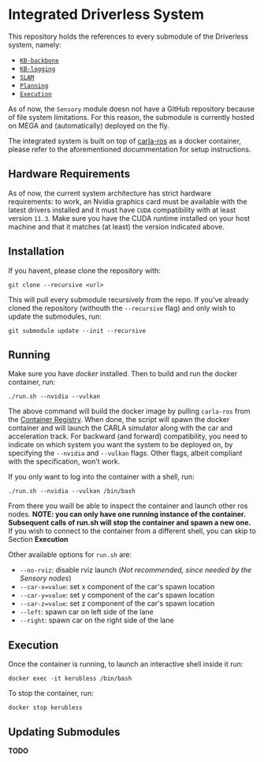 # Integrated Driverless System
This repository holds the references to every submodule of the Driverless system, namely:
* [`KB-backbone`](https://github.com/unipi-smartapp-2021/KB-backbone)
* [`KB-logging`](https://github.com/unipi-smartapp-2021/KB-logging)
* [`SLAM`](https://github.com/unipi-smartapp-2021/SLAM)
* [`Planning`](https://github.com/unipi-smartapp-2021/planning)
* [`Execution`](https://github.com/unipi-smartapp-2021/actuators-control)

As of now, the `Sensory` module doesn not have a GitHub repository because of file system limitations. For this reason, the submodule is currently hosted on MEGA and (automatically) deployed on the fly.

The integrated system is built on top of [carla-ros](https://github.com/unipi-smartapp-2021/ETEAM-MIRROR-etdv_simulator/tree/dockerized-install)
as a docker container, please refer to the aforementioned docummentation for setup instructions.

## Hardware Requirements
As of now, the current system architecture has strict hardware requirements: to work, an Nvidia graphics card must be available with the latest drivers installed and it must have `CUDA` compatibility with at least version `11.3`. Make sure you have the CUDA runtime installed on your host machine and that it matches (at least) the version indicated above.

## Installation
If you havent, please clone the repository with:
```
git clone --recursive <url>
```
This will pull every submodule recursively from the repo. If you've already cloned the repository (withouth the `--recursive` flag) and only wish
to update the submodules, run:
```
git submodule update --init --recursive
```

## Running
Make sure you have *docker* installed. Then to build and run the docker container, run:
```
./run.sh --nvidia --vulkan
```
The above command will build the docker image by pulling `carla-ros` from the
[Container Registry](https://github.com/unipi-smartapp-2021/ETEAM-MIRROR-etdv_simulator/pkgs/container/carla-ros).
When done, the script will spawn the docker container and will launch the CARLA simulator along with the car and acceleration track.
For backward (and forward) compatibility, you need to indicate on which system you want the system to be deployed on, by specifying the ``--nvidia`` and ``--vulkan`` flags. Other flags, albeit compliant with the specification, won't work.

If you only want to log into the container with a shell, run:
```
./run.sh --nvidia --vulkan /bin/bash
```
From there you waill be able to inspect the container and launch other ros nodes.
**NOTE: you can only have one running instance of the container. Subsequent calls of run.sh will stop the container and spawn a new one.**
If you wish to connect to the container from a different shell, you can skip to Section **Execution**

Other available options for `run.sh` are:
- `--no-rviz`: disable rviz launch (*Not recommended, since needed by the Sensory nodes*)
- `--car-x=value`: set x component of the car's spawn location
- `--car-y=value`: set y component of the car's spawn location
- `--car-z=value`: set z component of the car's spawn location
- `--left`: spawn car on left side of the lane
- `--right`: spawn car on the right side of the lane


## Execution
Once the container is running, to launch an interactive shell inside it run:
```
docker exec -it kerubless /bin/bash
```

To stop the container, run:
```
docker stop kerubless
```

## Updating Submodules
**TODO**
